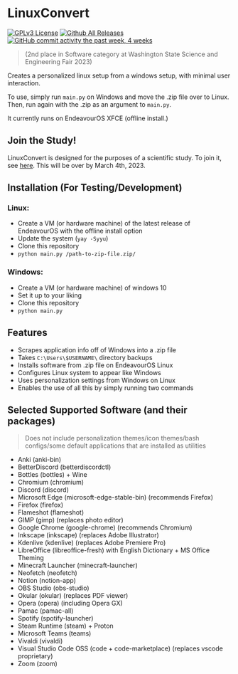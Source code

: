 # LinuxConvert

[![GPLv3 License](https://img.shields.io/badge/License-GPL%20v3-green.svg)](https://opensource.org/licenses/)
[![Github All Releases](https://img.shields.io/github/downloads/whop42/LinuxConvert/total.svg?style=flat)]()
[![GitHub commit activity the past week, 4 weeks](https://img.shields.io/github/commit-activity/w/whop42/LinuxConvert.svg?style=flat)]()

> (2nd place in Software category at Washington State Science and Engineering Fair 2023)

Creates a personalized linux setup from a windows setup, with minimal user interaction.

To use, simply run `main.py` on Windows and move the .zip file over to Linux. Then, run again with the .zip as an argument to `main.py`.

It currently runs on EndeavourOS XFCE (offline install.)

## Join the Study!

LinuxConvert is designed for the purposes of a scientific study. To join it, see [here](https://linuxconvert.notion.site). This will be over by March 4th, 2023.

## Installation (For Testing/Development)

### Linux:

- Create a VM (or hardware machine) of the latest release of EndeavourOS with the offline install option
- Update the system (`yay -Syyu`)
- Clone this repository
- `python main.py /path-to-zip-file.zip/`

### Windows:

- Create a VM (or hardware machine) of windows 10
- Set it up to your liking
- Clone this repository
- `python main.py`

## Features

- Scrapes application info off of Windows into a .zip file
- Takes `C:\Users\$USERNAME\` directory backups
- Installs software from .zip file on EndeavourOS Linux
- Configures Linux system to appear like Windows
- Uses personalization settings from Windows on Linux
- Enables the use of all this by simply running two commands

## Selected Supported Software (and their packages)

> Does not include personalization themes/icon themes/bash configs/some default applications that are installed as utilities

- Anki (anki-bin)
- BetterDiscord (betterdiscordctl)
- Bottles (bottles) + Wine
- Chromium (chromium)
- Discord (discord)
- Microsoft Edge (microsoft-edge-stable-bin) (recommends Firefox)
- Firefox (firefox)
- Flameshot (flameshot)
- GIMP (gimp) (replaces photo editor)
- Google Chrome (google-chrome) (recommends Chromium)
- Inkscape (inkscape) (replaces Adobe Illustrator)
- Kdenlive (kdenlive) (replaces Adobe Premiere Pro)
- LibreOffice (libreoffice-fresh) with English Dictionary + MS Office Theming
- Minecraft Launcher (minecraft-launcher)
- Neofetch (neofetch)
- Notion (notion-app)
- OBS Studio (obs-studio)
- Okular (okular) (replaces PDF viewer)
- Opera (opera) (including Opera GX)
- Pamac (pamac-all)
- Spotify (spotify-launcher)
- Steam Runtime (steam) + Proton
- Microsoft Teams (teams)
- Vivaldi (vivaldi)
- Visual Studio Code OSS (code + code-marketplace) (replaces vscode proprietary)
- Zoom (zoom)
